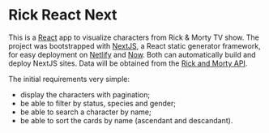 # Rick React Next

This is a [React](https://reactjs.org) app to visualize characters from Rick & Morty TV show. The project was bootstrapped with [NextJS](https://nextjs.org), a React static generator framework, for easy deployment on [Netlify](https://www.netlify.com) and [Now](https://zeit.co/now). Both can automatically build and deploy NextJS sites. Data will be obtained from the [Rick and Morty API](https://rickandmortyapi.com).

The initial requirements very simple:
* display the characters with pagination;
* be able to filter by status, species and gender;
* be able to search a character by name;
* be able to sort the cards by name (ascendant and descandant).
